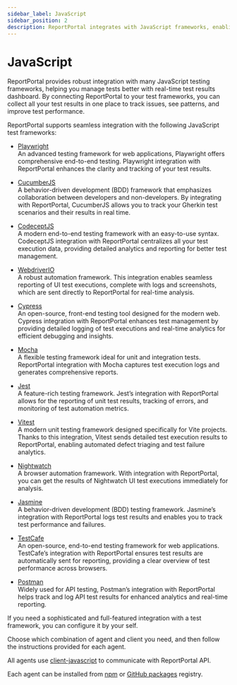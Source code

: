 ```yaml
---
sidebar_label: JavaScript
sidebar_position: 2
description: ReportPortal integrates with JavaScript frameworks, enabling better test management with a real-time test results dashboard.
---
```


# JavaScript

ReportPortal provides robust integration with many JavaScript testing frameworks, helping you manage tests better with real-time test results dashboard. By connecting ReportPortal to your test frameworks, you can collect all your test results in one place to track issues, see patterns, and improve test performance.

ReportPortal supports seamless integration with the following JavaScript test frameworks:

- [Playwright](/log-data-in-reportportal/test-framework-integration/JavaScript/Playwright)<br />
An advanced testing framework for web applications, Playwright offers comprehensive end-to-end testing. Playwright integration with ReportPortal enhances the clarity and tracking of your test results.

- [CucumberJS](/log-data-in-reportportal/test-framework-integration/JavaScript/CucumberJS)<br />
A behavior-driven development (BDD) framework that emphasizes collaboration between developers and non-developers. By integrating with ReportPortal, CucumberJS allows you to track your Gherkin test scenarios and their results in real time.

- [CodeceptJS](/log-data-in-reportportal/test-framework-integration/JavaScript/Codecept)<br />
A modern end-to-end testing framework with an easy-to-use syntax. CodeceptJS integration with ReportPortal centralizes all your test execution data, providing detailed analytics and reporting for better test management.

- [WebdriverIO](/log-data-in-reportportal/test-framework-integration/JavaScript/WebdriverIO)<br />
A robust automation framework. This integration enables seamless reporting of UI test executions, complete with logs and screenshots, which are sent directly to ReportPortal for real-time analysis.

- [Cypress](/log-data-in-reportportal/test-framework-integration/JavaScript/Cypress)<br />
An open-source, front-end testing tool designed for the modern web. Cypress integration with ReportPortal enhances test management by providing detailed logging of test executions and real-time analytics for efficient debugging and insights.

- [Mocha](/log-data-in-reportportal/test-framework-integration/JavaScript/Mocha)<br />
A flexible testing framework ideal for unit and integration tests. ReportPortal integration with Mocha captures test execution logs and generates comprehensive reports.

- [Jest](/log-data-in-reportportal/test-framework-integration/JavaScript/Jest)<br />
A feature-rich testing framework. Jest’s integration with ReportPortal allows for the reporting of unit test results, tracking of errors, and monitoring of test automation metrics.

- [Vitest](/log-data-in-reportportal/test-framework-integration/JavaScript/Vitest)<br />
A modern unit testing framework designed specifically for Vite projects. Thanks to this integration, Vitest sends detailed test execution results to ReportPortal, enabling automated defect triaging and test failure analytics.

- [Nightwatch](/log-data-in-reportportal/test-framework-integration/JavaScript/Nightwatch)<br />
A browser automation framework. With integration with ReportPortal, you can get the results of Nightwatch UI test executions immediately for analysis.

- [Jasmine](/log-data-in-reportportal/test-framework-integration/JavaScript/Jasmine)<br />
A behavior-driven development (BDD) testing framework. Jasmine’s integration with ReportPortal logs test results and enables you to track test performance and failures.

- [TestCafe](/log-data-in-reportportal/test-framework-integration/JavaScript/TestCafe)<br />
An open-source, end-to-end testing framework for web applications. TestCafe’s integration with ReportPortal ensures test results are automatically sent for reporting, providing a clear overview of test performance across browsers.

- [Postman](/log-data-in-reportportal/test-framework-integration/JavaScript/Postman)<br />
Widely used for API testing, Postman’s integration with ReportPortal helps track and log API test results for enhanced analytics and real-time reporting.

If you need a sophisticated and full-featured integration with a test framework, you can configure it by your self.

Choose which combination of agent and client you need, and then follow the instructions provided for each agent.

All agents use [client-javascript](https://github.com/reportportal/client-javascript) to communicate with ReportPortal API.

Each agent can be installed from [npm](https://www.npmjs.com/settings/reportportal/packages?page=1&perPage=10) or [GitHub packages](https://github.com/orgs/reportportal/packages?ecosystem=npm) registry.
